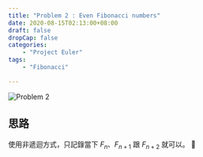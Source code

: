 ```yaml
---
title: "Problem 2 : Even Fibonacci numbers"
date: 2020-08-15T02:13:00+08:00
draft: false
dropCap: false
categories:
    - "Project Euler"
tags:
    - "Fibonacci"

---
```


![Problem 2](https://i.imgur.com/kzuTEd1.png)

## 思路

使用非遞迴方式，只記錄當下 $F_n、F_{n+1}$ 跟 $F_{n+2}$ 就可以。 🍻

